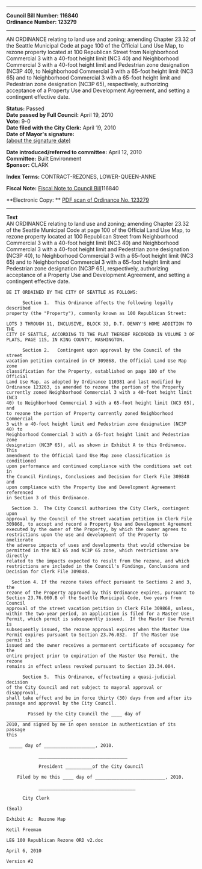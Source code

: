 * * * * *  
  
**Council Bill Number: [](#h0)[](#h2)116840**   
**Ordinance Number: 123279**  
  
* * * * *  
  
AN ORDINANCE relating to land use and zoning; amending Chapter 23.32 of the Seattle Municipal Code at page 100 of the Official Land Use Map, to rezone property located at 100 Republican Street from Neighborhood Commercial 3 with a 40-foot height limit (NC3 40) and Neighborhood Commercial 3 with a 40-foot height limit and Pedestrian zone designation (NC3P 40), to Neighborhood Commercial 3 with a 65-foot height limit (NC3 65) and to Neighborhood Commercial 3 with a 65-foot height limit and Pedestrian zone designation (NC3P 65), respectively, authorizing acceptance of a Property Use and Development Agreement, and setting a contingent effective date.  
  
**Status:** Passed   
**Date passed by Full Council:** April 19, 2010   
**Vote:** 9-0   
**Date filed with the City Clerk:** April 19, 2010   
**Date of Mayor's signature:**   
[(about the signature date)](/~public/approvaldate.htm)   
  
  
**Date introduced/referred to committee:** April 12, 2010   
**Committee:** Built Environment   
**Sponsor:** CLARK   
  
**Index Terms:** CONTRACT-REZONES, LOWER-QUEEN-ANNE  
  
**Fiscal Note:** [Fiscal Note to Council Bill](http://clerk.seattle.gov/~public/fnote/116840.htm)[](#h1)[](#h3)116840  
  
**Electronic Copy: ** [PDF scan of Ordinance No. 123279](/~archives/Ordinances/Ord_123279.pdf)  
  
* * * * *  
  
**Text**  
          AN ORDINANCE relating to land use and zoning; amending Chapter 23.32  
    of the Seattle Municipal Code at page 100 of the Official Land Use Map, to  
    rezone property located at 100 Republican Street from Neighborhood  
    Commercial 3 with a 40-foot height limit (NC3 40) and Neighborhood  
    Commercial 3 with a 40-foot height limit and Pedestrian zone designation  
    (NC3P 40), to Neighborhood Commercial 3 with a 65-foot height limit (NC3  
    65) and to Neighborhood Commercial 3 with a 65-foot height limit and  
    Pedestrian zone designation (NC3P 65), respectively, authorizing  
    acceptance of a Property Use and Development Agreement, and setting a  
    contingent effective date.  
  
    BE IT ORDAINED BY THE CITY OF SEATTLE AS FOLLOWS:  
  
          Section 1.  This Ordinance affects the following legally described  
    property (the "Property"), commonly known as 100 Republican Street:  
  
    LOTS 3 THROUGH 11, INCLUSIVE, BLOCK 33, D.T. DENNY'S HOME ADDITION TO THE  
    CITY OF SEATTLE, ACCORDING TO THE PLAT THEREOF RECORDED IN VOLUME 3 OF  
    PLATS, PAGE 115, IN KING COUNTY, WASHINGTON.  
  
          Section 2.   Contingent upon approval by the Council of the street  
    vacation petition contained in CF 309868, the Official Land Use Map zone  
    classification for the Property, established on page 100 of the Official  
    Land Use Map, as adopted by Ordinance 110381 and last modified by  
    Ordinance 123263, is amended to rezone the portion of the Property  
    currently zoned Neighborhood Commercial 3 with a 40-foot height limit (NC3  
    40) to Neighborhood Commercial 3 with a 65-foot height limit (NC3 65), and  
    to rezone the portion of Property currently zoned Neighborhood Commercial  
    3 with a 40-foot height limit and Pedestrian zone designation (NC3P 40) to  
    Neighborhood Commercial 3 with a 65-foot height limit and Pedestrian zone  
    designation (NC3P 65), all as shown in Exhibit A to this Ordinance. This  
    amendment to the Official Land Use Map zone classification is conditioned  
    upon performance and continued compliance with the conditions set out in  
    the Council Findings, Conclusions and Decision for Clerk File 309848 and  
    upon compliance with the Property Use and Development Agreement referenced  
    in Section 3 of this Ordinance.  
  
      Section 3.  The City Council authorizes the City Clerk, contingent upon  
    approval by the Council of the street vacation petition in Clerk File  
    309868, to accept and record a Property Use and Development Agreement  
    executed by the owner of the Property, by which the owner agrees to  
    restrictions upon the use and development of the Property to ameliorate  
    the adverse impacts of uses and developments that would otherwise be  
    permitted in the NC3 65 and NC3P 65 zone, which restrictions are directly  
    related to the impacts expected to result from the rezone, and which  
    restrictions are included in the Council's Findings, Conclusions and  
    Decision for Clerk File 309848.  
  
      Section 4. If the rezone takes effect pursuant to Sections 2 and 3, the  
    rezone of the Property approved by this Ordinance expires, pursuant to  
    Section 23.76.060.B of the Seattle Municipal Code, two years from Council  
    approval of the street vacation petition in Clerk File 309868, unless,  
    within the two-year period, an application is filed for a Master Use  
    Permit, which permit is subsequently issued.  If the Master Use Permit is  
    subsequently issued, the rezone approval expires when the Master Use  
    Permit expires pursuant to Section 23.76.032.  If the Master Use permit is  
    issued and the owner receives a permanent certificate of occupancy for the  
    entire project prior to expiration of the Master Use Permit, the rezone  
    remains in effect unless revoked pursuant to Section 23.34.004.  
  
          Section 5.  This Ordinance, effectuating a quasi-judicial decision  
    of the City Council and not subject to mayoral approval or disapproval,  
    shall take effect and be in force thirty (30) days from and after its  
    passage and approval by the City Council.  
  
            Passed by the City Council the ____ day of ________________________,  
    2010, and signed by me in open session in authentication of its passage  
    this  
  
     _____ day of ___________________, 2010.  
  
                _________________________________  
  
                President __________of the City Council  
  
        Filed by me this ____ day of __________________________, 2010.  
  
                ____________________________________  
  
          City Clerk  
  
    (Seal)  
  
    Exhibit A:  Rezone Map  
  
    Ketil Freeman  
  
    LEG 100 Republican Rezone ORD v2.doc  
  
    April 6, 2010  
  
    Version #2  
